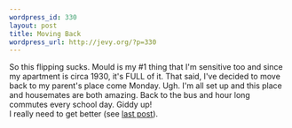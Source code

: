```yaml
--- 
wordpress_id: 330
layout: post
title: Moving Back
wordpress_url: http://jevy.org/?p=330
---
```

<p>So this flipping sucks.  Mould is my #1 thing that I'm sensitive too and since my apartment is circa 1930, it's FULL of it.  That said, I've decided to move back to my parent's place come Monday.  Ugh.  I'm all set up and this place and housemates are both amazing.  Back to the bus and hour long commutes every school day.  Giddy up!<br />
I really need to get better (see <a href="http://jevy.org/2006/10/03/going-up/">last post</a>).
</p>
